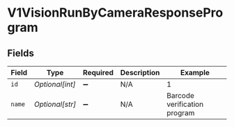 # V1VisionRunByCameraResponseProgram


## Fields

| Field                        | Type                         | Required                     | Description                  | Example                      |
| ---------------------------- | ---------------------------- | ---------------------------- | ---------------------------- | ---------------------------- |
| `id`                         | *Optional[int]*              | :heavy_minus_sign:           | N/A                          | 1                            |
| `name`                       | *Optional[str]*              | :heavy_minus_sign:           | N/A                          | Barcode verification program |